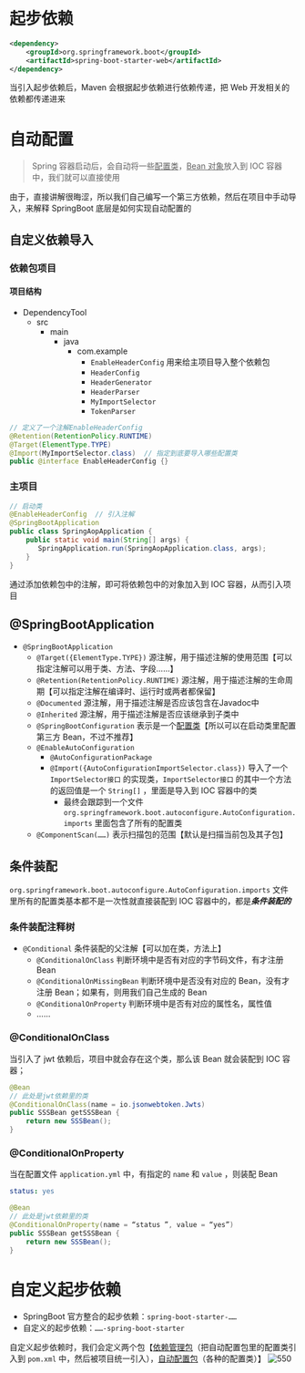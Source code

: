 # 起步依赖
```xml
<dependency>
	<groupId>org.springframework.boot</groupId>
	<artifactId>spring-boot-starter-web</artifactId>
</dependency>
```

当引入起步依赖后，Maven 会根据起步依赖进行依赖传递，把 Web 开发相关的依赖都传递进来

# 自动配置
>Spring 容器启动后，会自动将一些<u>配置类</u>，<u>Bean 对象</u>放入到 IOC 容器中，我们就可以直接使用

由于，直接讲解很晦涩，所以我们自己编写一个第三方依赖，然后在项目中手动导入，来解释 SpringBoot 底层是如何实现自动配置的

## 自定义依赖导入
### 依赖包项目
#### 项目结构
- DependencyTool
	- src
		- main
			- java
				- com.example
					- `EnableHeaderConfig` 用来给主项目导入整个依赖包
					- `HeaderConfig`
					- `HeaderGenerator`
					- `HeaderParser`
					- `MyImportSelector`
					- `TokenParser`

```java
// 定义了一个注解EnableHeaderConfig
@Retention(RetentionPolicy.RUNTIME)
@Target(ElementType.TYPE)
@Import(MyImportSelector.class)  // 指定到底要导入哪些配置类
public @interface EnableHeaderConfig {}
```

### 主项目
```java
// 启动类
@EnableHeaderConfig  // 引入注解
@SpringBootApplication  
public class SpringAopApplication {  
    public static void main(String[] args) {  
       SpringApplication.run(SpringAopApplication.class, args);  
    }  
}
```

通过添加依赖包中的注解，即可将依赖包中的对象加入到 IOC 容器，从而引入项目

## @SpringBootApplication
- `@SpringBootApplication`
	- `@Target({ElementType.TYPE})`  源注解，用于描述注解的使用范围【可以指定注解可以用于类、方法、字段……】
	- `@Retention(RetentionPolicy.RUNTIME)`  源注解，用于描述注解的生命周期【可以指定注解在编译时、运行时或两者都保留】
	- `@Documented`  源注解，用于描述注解是否应该包含在Javadoc中
	- `@Inherited`  源注解，用于描述注解是否应该继承到子类中
	- `@SpringBootConfiguration`  表示是一个<u>配置类</u>【所以可以在启动类里配置第三方 Bean，不过不推荐】
	- `@EnableAutoConfiguration`  
		- `@AutoConfigurationPackage` 
		- `@Import({AutoConfigurationImportSelector.class})` 导入了一个 `ImportSelector接口` 的实现类，`ImportSelector接口` 的其中一个方法的返回值是一个 `String[]` ，里面是导入到 IOC 容器中的类
			- 最终会跟踪到一个文件 `org.springframework.boot.autoconfigure.AutoConfiguration.imports` 里面包含了所有的配置类
	- `@ComponentScan(……)` 表示扫描包的范围【默认是扫描当前包及其子包】

## 条件装配
`org.springframework.boot.autoconfigure.AutoConfiguration.imports` 文件里所有的配置类基本都不是一次性就直接装配到 IOC 容器中的，都是***条件装配的***

### 条件装配注释树
- `@Conditional` 条件装配的父注解【可以加在类，方法上】
	- `@ConditionalOnClass` 判断环境中是否有对应的字节码文件，有才注册 Bean
	- `@ConditionalOnMissingBean` 判断环境中是否没有对应的 Bean，没有才注册 Bean；如果有，则用我们自己生成的 Bean
	- `@ConditionalOnProperty` 判断环境中是否有对应的属性名，属性值
	- ……

### @ConditionalOnClass
当引入了 jwt 依赖后，项目中就会存在这个类，那么该 Bean 就会装配到 IOC 容器；

```java
@Bean
// 此处是jwt依赖里的类
@ConditionalOnClass(name = io.jsonwebtoken.Jwts)
public SSSBean getSSSBean {
    return new SSSBean();
}
```

### @ConditionalOnProperty
当在配置文件 `application.yml` 中，有指定的 `name` 和 `value` ，则装配 Bean

```yml
status: yes
```

```java
@Bean
// 此处是jwt依赖里的类
@ConditionalOnProperty(name = “status ”, value = “yes”)
public SSSBean getSSSBean {
    return new SSSBean();
}
```

# 自定义起步依赖
- SpringBoot 官方整合的起步依赖：`spring-boot-starter-……`
- 自定义的起步依赖：`……-spring-boot-starter`

自定义起步依赖时，我们会定义两个包【<u>依赖管理包</u>（把自动配置包里的配置类引入到 `pom.xml` 中，然后被项目统一引入），<u>自动配置包</u>（各种的配置类）】
![550](https://obsidian-1307744200.cos.ap-guangzhou.myqcloud.com/%E5%9B%BE%E7%89%87/202403052321270.png)


































